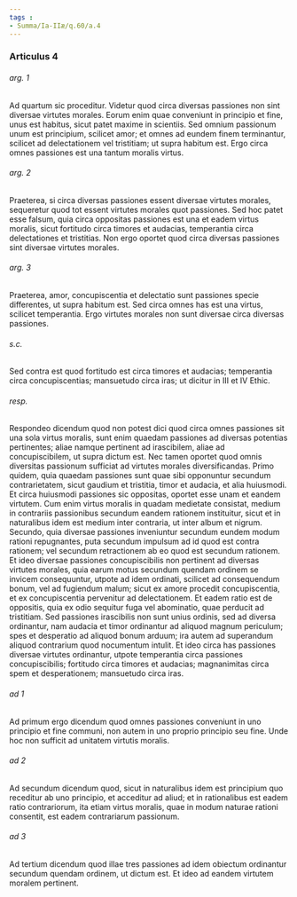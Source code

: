 ```yaml
---
tags : 
- Summa/Ia-IIæ/q.60/a.4
---
```


### Articulus 4

###### arg. 1
Ad quartum sic proceditur. Videtur quod circa diversas passiones non sint diversae virtutes morales. Eorum enim quae conveniunt in principio et fine, unus est habitus, sicut patet maxime in scientiis. Sed omnium passionum unum est principium, scilicet amor; et omnes ad eundem finem terminantur, scilicet ad delectationem vel tristitiam; ut supra habitum est. Ergo circa omnes passiones est una tantum moralis virtus.

###### arg. 2
Praeterea, si circa diversas passiones essent diversae virtutes morales, sequeretur quod tot essent virtutes morales quot passiones. Sed hoc patet esse falsum, quia circa oppositas passiones est una et eadem virtus moralis, sicut fortitudo circa timores et audacias, temperantia circa delectationes et tristitias. Non ergo oportet quod circa diversas passiones sint diversae virtutes morales.

###### arg. 3
Praeterea, amor, concupiscentia et delectatio sunt passiones specie differentes, ut supra habitum est. Sed circa omnes has est una virtus, scilicet temperantia. Ergo virtutes morales non sunt diversae circa diversas passiones.

###### s.c.
Sed contra est quod fortitudo est circa timores et audacias; temperantia circa concupiscentias; mansuetudo circa iras; ut dicitur in III et IV Ethic.

###### resp.
Respondeo dicendum quod non potest dici quod circa omnes passiones sit una sola virtus moralis, sunt enim quaedam passiones ad diversas potentias pertinentes; aliae namque pertinent ad irascibilem, aliae ad concupiscibilem, ut supra dictum est. Nec tamen oportet quod omnis diversitas passionum sufficiat ad virtutes morales diversificandas. Primo quidem, quia quaedam passiones sunt quae sibi opponuntur secundum contrarietatem, sicut gaudium et tristitia, timor et audacia, et alia huiusmodi. Et circa huiusmodi passiones sic oppositas, oportet esse unam et eandem virtutem. Cum enim virtus moralis in quadam medietate consistat, medium in contrariis passionibus secundum eandem rationem instituitur, sicut et in naturalibus idem est medium inter contraria, ut inter album et nigrum. Secundo, quia diversae passiones inveniuntur secundum eundem modum rationi repugnantes, puta secundum impulsum ad id quod est contra rationem; vel secundum retractionem ab eo quod est secundum rationem. Et ideo diversae passiones concupiscibilis non pertinent ad diversas virtutes morales, quia earum motus secundum quendam ordinem se invicem consequuntur, utpote ad idem ordinati, scilicet ad consequendum bonum, vel ad fugiendum malum; sicut ex amore procedit concupiscentia, et ex concupiscentia pervenitur ad delectationem. Et eadem ratio est de oppositis, quia ex odio sequitur fuga vel abominatio, quae perducit ad tristitiam. Sed passiones irascibilis non sunt unius ordinis, sed ad diversa ordinantur, nam audacia et timor ordinantur ad aliquod magnum periculum; spes et desperatio ad aliquod bonum arduum; ira autem ad superandum aliquod contrarium quod nocumentum intulit. Et ideo circa has passiones diversae virtutes ordinantur, utpote temperantia circa passiones concupiscibilis; fortitudo circa timores et audacias; magnanimitas circa spem et desperationem; mansuetudo circa iras.

###### ad 1
Ad primum ergo dicendum quod omnes passiones conveniunt in uno principio et fine communi, non autem in uno proprio principio seu fine. Unde hoc non sufficit ad unitatem virtutis moralis.

###### ad 2
Ad secundum dicendum quod, sicut in naturalibus idem est principium quo receditur ab uno principio, et acceditur ad aliud; et in rationalibus est eadem ratio contrariorum, ita etiam virtus moralis, quae in modum naturae rationi consentit, est eadem contrariarum passionum.

###### ad 3
Ad tertium dicendum quod illae tres passiones ad idem obiectum ordinantur secundum quendam ordinem, ut dictum est. Et ideo ad eandem virtutem moralem pertinent.


